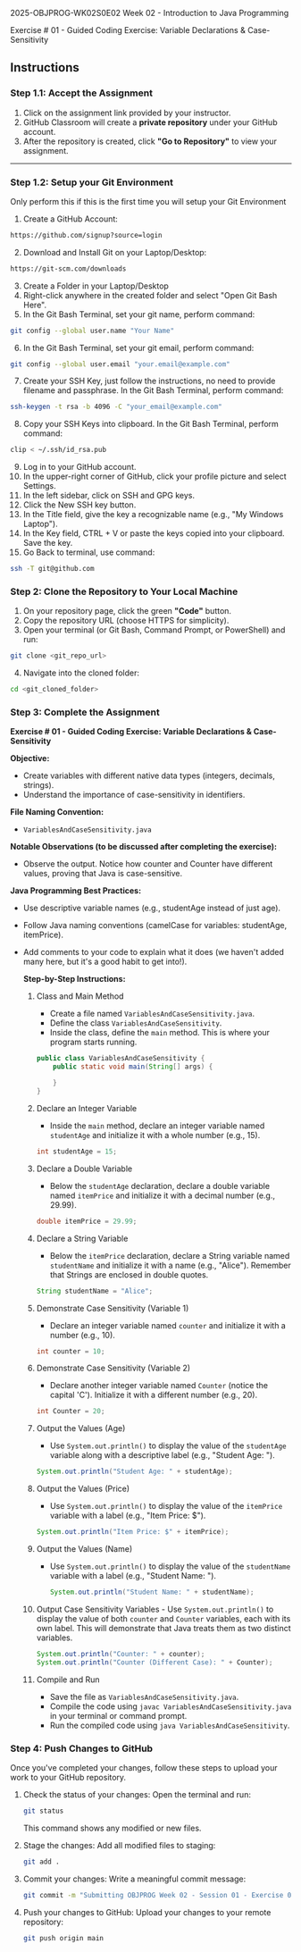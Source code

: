 2025-OBJPROG-WK02S0E02
Week 02 - Introduction to Java Programming

Exercise # 01 - Guided Coding Exercise: Variable Declarations & Case-Sensitivity

## **Instructions**

### **Step 1.1: Accept the Assignment**

   1. Click on the assignment link provided by your instructor.
   2. GitHub Classroom will create a **private repository** under your GitHub account.
   3. After the repository is created, click **"Go to Repository"** to view your assignment.

---

### **Step 1.2: Setup your Git Environment**
Only perform this if this is the first time you will setup your Git Environment

   1. Create a GitHub Account:
   ```bash
   https://github.com/signup?source=login
   ```
      
   2. Download and Install Git on your Laptop/Desktop:
   ```bash
   https://git-scm.com/downloads
   ```
   
   3. Create a Folder in your Laptop/Desktop
   4. Right-click anywhere in the created folder and select "Open Git Bash Here".
   5. In the Git Bash Terminal, set your git name, perform command:
   ```bash
   git config --global user.name "Your Name"
   ```
   
   6. In the Git Bash Terminal, set your git email, perform command:
   ```bash
   git config --global user.email "your.email@example.com"
   ```
   
   7. Create your SSH Key, just follow the instructions, no need to provide filename and passphrase. In the Git Bash Terminal, perform command:
   ```bash
   ssh-keygen -t rsa -b 4096 -C "your_email@example.com"
   ```
   
   8. Copy your SSH Keys into clipboard. In the Git Bash Terminal, perform command:
   ```bash
   clip < ~/.ssh/id_rsa.pub
   ```
   
   9. Log in to your GitHub account.
   10. In the upper-right corner of GitHub, click your profile picture and select Settings.
   11. In the left sidebar, click on SSH and GPG keys.
   12. Click the New SSH key button.
   13. In the Title field, give the key a recognizable name (e.g., "My Windows Laptop").
   14. In the Key field, CTRL + V or paste the keys copied into your clipboard. Save the key.
   15. Go Back to terminal, use command:
   ```bash
   ssh -T git@github.com
   ```

### **Step 2: Clone the Repository to Your Local Machine**

   1. On your repository page, click the green **"Code"** button.
   2. Copy the repository URL (choose HTTPS for simplicity).
   3. Open your terminal (or Git Bash, Command Prompt, or PowerShell) and run:
   
   ```bash
   git clone <git_repo_url>
   ```
   
   4. Navigate into the cloned folder:
   
   ```bash
   cd <git_cloned_folder>
   ```

### **Step 3: Complete the Assignment**

**Exercise # 01 - Guided Coding Exercise: Variable Declarations & Case-Sensitivity**

   **Objective:**
   - Create variables with different native data types (integers, decimals, strings).
   - Understand the importance of case-sensitivity in identifiers.

   **File Naming Convention:**
   - `VariablesAndCaseSensitivity.java`

   **Notable Observations (to be discussed after completing the exercise):**
   - Observe the output. Notice how counter and Counter have different values, proving that Java is case-sensitive.

   **Java Programming Best Practices:**
- Use descriptive variable names (e.g., studentAge instead of just age).
- Follow Java naming conventions (camelCase for variables: studentAge, itemPrice).
- Add comments to your code to explain what it does (we haven't added many here, but it's a good habit to get into!).
      
   **Step-by-Step Instructions:**

   1. Class and Main Method
      - Create a file named `VariablesAndCaseSensitivity.java`.
      - Define the class `VariablesAndCaseSensitivity`.
      - Inside the class, define the `main` method.  This is where your program starts running.
      ```Java
      public class VariablesAndCaseSensitivity {
          public static void main(String[] args) {
      
          }
      }
      ```
      
   2. Declare an Integer Variable
      - Inside the `main` method, declare an integer variable named `studentAge` and initialize it with a whole number (e.g., 15).
      ```Java
      int studentAge = 15;
      ```
            
   3. Declare a Double Variable
      - Below the `studentAge` declaration, declare a double variable named `itemPrice` and initialize it with a decimal number (e.g., 29.99).
      ```Java
      double itemPrice = 29.99;
      ```

   4. Declare a String Variable
      - Below the `itemPrice` declaration, declare a String variable named `studentName` and initialize it with a name (e.g., "Alice").  Remember that Strings are enclosed in double quotes.
      ```Java
      String studentName = "Alice";
      ```

   5. Demonstrate Case Sensitivity (Variable 1)
      - Declare an integer variable named `counter` and initialize it with a number (e.g., 10).
      ```Java
      int counter = 10;
      ```

   6. Demonstrate Case Sensitivity (Variable 2)
      - Declare another integer variable named `Counter` (notice the capital 'C'). Initialize it with a different number (e.g., 20).
      ```Java
      int Counter = 20;
      ```

   7. Output the Values (Age)
      - Use `System.out.println()` to display the value of the `studentAge` variable along with a descriptive label (e.g., "Student Age: ").
      ```Java
      System.out.println("Student Age: " + studentAge);
      ```

   8. Output the Values (Price)
      - Use `System.out.println()` to display the value of the `itemPrice` variable with a label (e.g., "Item Price: $").
      ```Java
      System.out.println("Item Price: $" + itemPrice);
      ```

   9. Output the Values (Name)
      - Use `System.out.println()` to display the value of the `studentName` variable with a label (e.g., "Student Name: ").
        ```Java
        System.out.println("Student Name: " + studentName);
        ```

   10. Output Case Sensitivity Variables
      - Use `System.out.println()` to display the value of both `counter` and `Counter` variables, each with its own label. This will demonstrate that Java treats them as two distinct variables.
        ```Java
        System.out.println("Counter: " + counter);
        System.out.println("Counter (Different Case): " + Counter);
        ```

   11. Compile and Run
       - Save the file as `VariablesAndCaseSensitivity.java`.
       - Compile the code using `javac VariablesAndCaseSensitivity.java` in your terminal or command prompt.
       - Run the compiled code using `java VariablesAndCaseSensitivity`.

### **Step 4: Push Changes to GitHub**
Once you've completed your changes, follow these steps to upload your work to your GitHub repository.

1. Check the status of your changes:
   Open the terminal and run:
   
   ```bash
   git status
   ```
   This command shows any modified or new files.
   
2. Stage the changes:
   Add all modified files to staging:
   
   ```bash
   git add .
   ```
   
3. Commit your changes:
   Write a meaningful commit message:
   
   ```bash
   git commit -m "Submitting OBJPROG Week 02 - Session 01 - Exercise 01"
   ```
   
4. Push your changes to GitHub:
   Upload your changes to your remote repository:
   
   ```bash
   git push origin main
   ```
